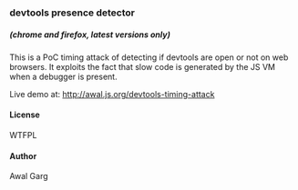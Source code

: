 ### devtools presence detector
##### (chrome and firefox, latest versions only)

This is a PoC timing attack of detecting if devtools are open or not on web browsers. It exploits the fact that slow code is generated by the JS VM when a debugger is present.

Live demo at: <http://awal.js.org/devtools-timing-attack>

#### License

WTFPL

#### Author

Awal Garg
